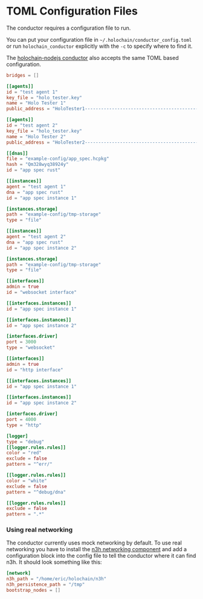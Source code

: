 # TOML Configuration Files

The conductor requires a configuration file to run.

You can put your configuration file in `~/.holochain/conductor_config.toml` or run `holochain_conductor` explicitly with the `-c` to specify where to find it.

The [holochain-nodejs conductor](./testing_functions.md#configuration-alternatives) also accepts the same TOML based configuration.

```toml
bridges = []

[[agents]]
id = "test agent 1"
key_file = "holo_tester.key"
name = "Holo Tester 1"
public_address = "HoloTester1-----------------------------------------------------------------------AAACZp4xHB"

[[agents]]
id = "test agent 2"
key_file = "holo_tester.key"
name = "Holo Tester 2"
public_address = "HoloTester2-----------------------------------------------------------------------AAAGy4WW9e"

[[dnas]]
file = "example-config/app_spec.hcpkg"
hash = "Qm328wyq38924y"
id = "app spec rust"

[[instances]]
agent = "test agent 1"
dna = "app spec rust"
id = "app spec instance 1"

[instances.storage]
path = "example-config/tmp-storage"
type = "file"

[[instances]]
agent = "test agent 2"
dna = "app spec rust"
id = "app spec instance 2"

[instances.storage]
path = "example-config/tmp-storage"
type = "file"

[[interfaces]]
admin = true
id = "websocket interface"

[[interfaces.instances]]
id = "app spec instance 1"

[[interfaces.instances]]
id = "app spec instance 2"

[interfaces.driver]
port = 3000
type = "websocket"

[[interfaces]]
admin = true
id = "http interface"

[[interfaces.instances]]
id = "app spec instance 1"

[[interfaces.instances]]
id = "app spec instance 2"

[interfaces.driver]
port = 4000
type = "http"

[logger]
type = "debug"
[[logger.rules.rules]]
color = "red"
exclude = false
pattern = "^err/"

[[logger.rules.rules]]
color = "white"
exclude = false
pattern = "^debug/dna"

[[logger.rules.rules]]
exclude = false
pattern = ".*"
```

### Using real networking
The conductor currently uses mock networking by default. To use real networking you have to install the [n3h networking component](https://github.com/holochain/n3h) and add a configuration block into the config file to tell the conductor where it can find n3h.  It should look something like this:

```toml
[network]
n3h_path = "/home/eric/holochain/n3h"
n3h_persistence_path = "/tmp"
bootstrap_nodes = []
```
